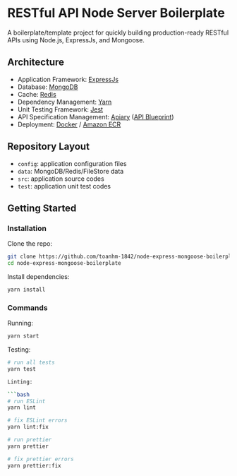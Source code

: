 # RESTful API Node Server Boilerplate

A boilerplate/template project for quickly building production-ready RESTful APIs using Node.js, ExpressJs, and Mongoose.

## Architecture

- Application Framework: [ExpressJs](https://expressjs.com/)
- Database: [MongoDB](https://www.mongodb.com)
- Cache: [Redis](https://redis.io)
- Dependency Management: [Yarn](https://yarnpkg.com)
- Unit Testing Framework: [Jest](https://jestjs.io)
- API Specification Management: [Apiary](https://apiary.io) ([API Blueprint](https://apiblueprint.org))
- Deployment: [Docker](https://www.docker.com) / [Amazon ECR](https://aws.amazon.com/ecr/)

## Repository Layout

- `config`: application configuration files
- `data`: MongoDB/Redis/FileStore data
- `src`: application source codes
- `test`: application unit test codes

## Getting Started

### Installation

Clone the repo:

```bash
git clone https://github.com/toanhm-1842/node-express-mongoose-boilerplate.git
cd node-express-mongoose-boilerplate
```

Install dependencies:

```bash
yarn install
```

### Commands

Running:

```bash
yarn start
```

Testing:

```bash
# run all tests
yarn test

Linting:

```bash
# run ESLint
yarn lint

# fix ESLint errors
yarn lint:fix

# run prettier
yarn prettier

# fix prettier errors
yarn prettier:fix
```

